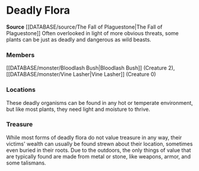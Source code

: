 ﻿---
creature_family: Deadly Flora
id: '106'
name: Deadly Flora
rarity: Common
source: '[[DATABASE/source/The Fall of Plaguestone|The Fall of Plaguestone]]'
type: Creature Family

---
# Deadly Flora

**Source** [[DATABASE/source/The Fall of Plaguestone|The Fall of Plaguestone]]
Often overlooked in light of more obvious threats, some plants can be just as deadly and dangerous as wild beasts.

### Members

[[DATABASE/monster/Bloodlash Bush|Bloodlash Bush]] (Creature 2), [[DATABASE/monster/Vine Lasher|Vine Lasher]] (Creature 0)

###  Locations

These deadly organisms can be found in any hot or temperate environment, but like most plants, they need light and moisture to thrive.

###  Treasure

While most forms of deadly flora do not value treasure in any way, their victims' wealth can usually be found strewn about their location, sometimes even buried in their roots. Due to the outdoors, the only things of value that are typically found are made from metal or stone, like weapons, armor, and some talismans.